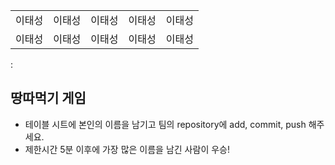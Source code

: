 <table>
      <tbody>
        <tr>
          <td>이태성</td>
          <td>이태성</td>
          <td>이태성</td>
          <td>이태성</td>
          <td>이태성</td>
        </tr>
        <tr>
          <td>이태성</td>
          <td>이태성</td>
          <td>이태성</td>
          <td>이태성</td>
          <td>이태성</td>
        </tr>
      </tbody>
</table>:

## 땅따먹기 게임

- 테이블 시트에 본인의 이름을 남기고 팀의 repository에 add, commit, push 해주세요.
- 제한시간 5분 이후에 가장 많은 이름을 남긴 사람이 우승!
